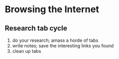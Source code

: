 # Browsing the Internet

## Research tab cycle
1. do your research; amass a horde of tabs
2. write notes; save the interesting links you found
3. clean up tabs
